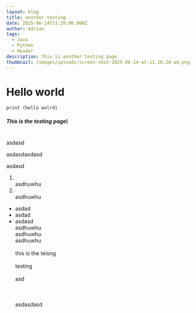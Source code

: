 ```yaml
---
layout: blog
title: another testing
date: 2025-06-14T11:28:00.000Z
author: Adrian
tags:
  - Java
  - Python
  - Header
description: This is another testing page
thumbnail: /images/uploads/screen-shot-2025-06-14-at-11.16.28-am.png
---
```

# Hello world

```
print (hello wolrd)
```

##### **This is the testing page**\\
\
asdasd

asdasdasdasd

asdasd



1. \
   asdhuwhu
2. \
   asdhuwhu

* asdad
* asdad
* asdasd\
  asdhuwhu\
  asdhuwhu\
  asdhuwhu\
  \
  this is the teisng \
  \
  testing \
  \
  asd\
  \
  \
  \
  asdasdasd
